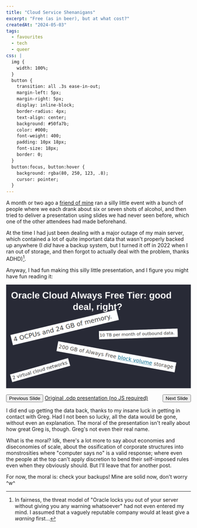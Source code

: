 ```yaml
---
title: "Cloud Service Shenanigans"
excerpt: "Free (as in beer), but at what cost?"
createdAt: "2024-05-03"
tags:
  - favourites
  - tech
  - queer
css: |
  img {
    width: 100%;
  }
  button {
    transition: all .3s ease-in-out;
    margin-left: 5px;
    margin-right: 5px;
    display: inline-block;
    border-radius: 4px;
    text-align: center;
    background: #50fa7b;
    color: #000;
    font-weight: 400;
    padding: 10px 18px;
    font-size: 18px;
    border: 0;
  }
  button:focus, button:hover {
    background: rgba(80, 250, 123, .8);
    cursor: pointer;
  }
---
```


A month or two ago a [friend of mine](https://skye.purchasethe.uk) ran a silly
little event with a bunch of people where we each drank about six or seven
shots of alcohol, and then tried to deliver a presentation using slides we had
never seen before, which one of the other attendees had made beforehand.

At the time I had just been dealing with a major outage of my main server,
which contained a lot of quite important data that wasn't properly backed up
anywhere (I *did* have a backup system, but I turned it off in 2022 when I ran
out of storage, and then forgot to actually deal with the problem, thanks
ADHD)[^1].

[^1]: In fairness, the threat model of "Oracle locks you out of your server
without giving you any warning whatsoever" had not even entered my mind. I
assumed that a vaguely reputable company would at least give a *warning*
first...

Anyway, I had fun making this silly little presentation, and I figure you might
have fun reading it:

<script>
  // JAAAAAVASCRIPT?? What have I become???
  const slides = ["1.0", "1.1", "2.0", "3.0", "3.1"]
  function toSlide(displayed_slide) {
    for (slide of slides) {
      if (slide === displayed_slide) {
        document.getElementById("slide_"+slide).style.display = "";
      } else {
        document.getElementById("slide_"+slide).style.display = "none";
      }
    }
  }
  function prev() {
    let current_idx = +document.getElementById("slides").dataset.current;
    let prev_idx = Math.max(current_idx - 1, 0);
    toSlide(slides[prev_idx]);
    document.getElementById("slides").dataset.current = prev_idx;
  }
  function next() {
    let current_idx = +document.getElementById("slides").dataset.current;
    let next_idx = Math.min(current_idx + 1, 4);
    toSlide(slides[next_idx]);
    document.getElementById("slides").dataset.current = next_idx;
  }
</script>

<div id="slides" data-current="0" onload="toslide('1.0')">
  <img id="slide_1.0" src="./slides/1.0.svg">
  <img id="slide_1.1" src="./slides/1.1.svg" style="display: none">
  <img id="slide_2.0" src="./slides/2.0.svg" style="display: none">
  <img id="slide_3.0" src="./slides/3.0.svg" style="display: none">
  <img id="slide_3.1" src="./slides/3.1.svg" style="display: none">
</div>

<p>
  <button onclick="prev()">Previous Slide</button>
  <span style="float:right">
    <button onclick="next()">Next Slide</button>
  </span>
  <span style="float:center"><a href="./original.odp">Original .odp presentation (no JS required)</a></span>
</p>

I did end up getting the data back, thanks to my insane luck in getting in
contact with Greg. Had I not been so lucky, all the data would be gone, without
even an explanation. The moral of the presentation isn't really about how great
Greg is, though. Greg's not even their real name.

What is the moral? Idk, there's a lot more to say about economies and
diseconomies of scale, about the ossification of corporate structures into
monstrosities where "computer says no" is a valid response; where even the
people at the top can't apply discretion to bend their self-imposed rules even
when they obviously should. But I'll leave that for another post.

For now, the moral is: check your backups! Mine are solid now, don't worry \^w\^
